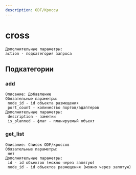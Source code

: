 ```yaml
---
description: ODF/Кроссы
---
```


# cross

```
Дополнительные параметры:
action - подкатегория запроса
```

## Подкатегории

### **add**

```
Описание: Добавление
Обязательные параметры:
 node_id - id объекта размещения
 port_count - количество портов/адаптеров
Дополнительные параметры:
 description - заметки
 is_planned - флаг - планируемый объект
```

### **get\_list**

```
Описание: Список ODF/кроссов
Обязательные параметры:
 нет
Дополнительные параметры:
 id - id объектов (можно через запятую)
 node_id - id объектов размещения (можно через запятую)
```
